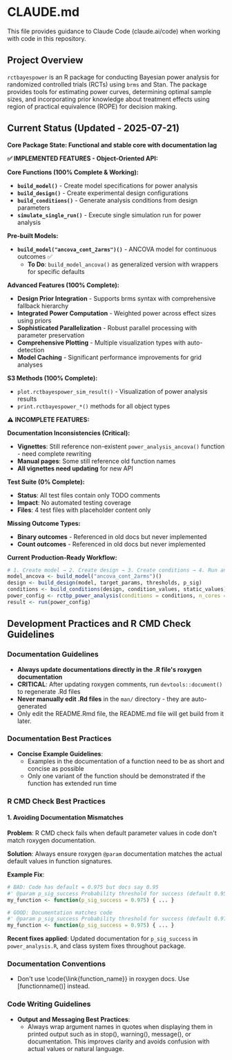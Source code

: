 # CLAUDE.md

This file provides guidance to Claude Code (claude.ai/code) when working with code in this repository.

## Project Overview

`rctbayespower` is an R package for conducting Bayesian power analysis for randomized controlled trials (RCTs) using `brms` and Stan. The package provides tools for estimating power curves, determining optimal sample sizes, and incorporating prior knowledge about treatment effects using region of practical equivalence (ROPE) for decision making.

## Current Status (Updated - 2025-07-21)

**Core Package State: Functional and stable core with documentation lag**

**✅ IMPLEMENTED FEATURES - Object-Oriented API:**

**Core Functions (100% Complete & Working):**
- **`build_model()`** - Create model specifications for power analysis
- **`build_design()`** - Create experimental design configurations
- **`build_conditions()`** - Generate analysis conditions from design parameters
- **`simulate_single_run()`** - Execute single simulation run for power analysis

**Pre-built Models:**
- **`build_model("ancova_cont_2arms")()`** - ANCOVA model for continuous outcomes ✅
  - **To Do**: `build_model_ancova()` as generalized version with wrappers for specific defaults

**Advanced Features (100% Complete):**
- **Design Prior Integration** - Supports brms syntax with comprehensive fallback hierarchy
- **Integrated Power Computation** - Weighted power across effect sizes using priors
- **Sophisticated Parallelization** - Robust parallel processing with parameter preservation
- **Comprehensive Plotting** - Multiple visualization types with auto-detection
- **Model Caching** - Significant performance improvements for grid analyses

**S3 Methods (100% Complete):**
- `plot.rctbayespower_sim_result()` - Visualization of power analysis results
- `print.rctbayespower_*()` methods for all object types

**⚠️ INCOMPLETE FEATURES:**

**Documentation Inconsistencies (Critical):**
- **Vignettes**: Still reference non-existent `power_analysis_ancova()` function - need complete rewriting
- **Manual pages**: Some still reference old function names
- **All vignettes need updating** for new API

**Test Suite (0% Complete):**
- **Status**: All test files contain only TODO comments
- **Impact**: No automated testing coverage
- **Files**: 4 test files with placeholder content only

**Missing Outcome Types:**
- **Binary outcomes** - Referenced in old docs but never implemented
- **Count outcomes** - Referenced in old docs but never implemented

**Current Production-Ready Workflow:**
```r
# 1. Create model → 2. Create design → 3. Create conditions → 4. Run analysis
model_ancova <- build_model("ancova_cont_2arms")()
design <- build_design(model, target_params, thresholds, p_sig)
conditions <- build_conditions(design, condition_values, static_values)
power_config <- rctbp_power_analysis(conditions = conditions, n_cores = n_cores, n_sims = n_sims)
result <- run(power_config)
```

## Development Practices and R CMD Check Guidelines

### Documentation Guidelines
- **Always update documentations directly in the .R file's roxygen documentation**
- **CRITICAL**: After updating roxygen comments, run `devtools::document()` to regenerate .Rd files
- **Never manually edit .Rd files** in the `man/` directory - they are auto-generated
- Only edit the README.Rmd file, the README.md file will get build from it later.

### Documentation Best Practices
- **Concise Example Guidelines**:
  - Examples in the documentation of a function need to be as short and concise as possible
  - Only one variant of the function should be demonstrated if the function has extended run time

### R CMD Check Best Practices

#### 1. Avoiding Documentation Mismatches
**Problem**: R CMD check fails when default parameter values in code don't match roxygen documentation.

**Solution**: Always ensure roxygen `@param` documentation matches the actual default values in function signatures.

**Example Fix**:
```r
# BAD: Code has default = 0.975 but docs say 0.95
#' @param p_sig_success Probability threshold for success (default 0.95)
my_function <- function(p_sig_success = 0.975) { ... }

# GOOD: Documentation matches code
#' @param p_sig_success Probability threshold for success (default 0.975) 
my_function <- function(p_sig_success = 0.975) { ... }
```

**Recent fixes applied**: Updated documentation for `p_sig_success` in `power_analysis.R`, and class system fixes throughout package.

### Documentation Conventions
- Don't use \code{\link{function_name}} in roxygen docs. Use [functionname()] instead.

### Code Writing Guidelines
- **Output and Messaging Best Practices**:
  - Always wrap argument names in quotes when displaying them in printed output such as in stop(), warning(), message(), or documentation. This improves clarity and avoids confusion with actual values or natural language.
